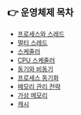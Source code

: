 ## 👉 운영체제 목차

- [프로세스와 스레드](https://github.com/corrvax/ComputerScienceStudy/blob/main/%ED%94%84%EB%A1%9C%EC%84%B8%EC%8A%A4%EC%99%80%20%EC%8A%A4%EB%A0%88%EB%93%9C.md)
- [멀티 스레드]()
- [스케줄러]()
- [CPU 스케줄러]()
- [동기와 비동기]()
- [프로세스 동기화]()
- [메모리 관리 전략]()
- [가상 메모리]()
- [캐시]()
